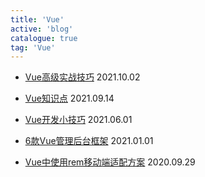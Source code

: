 ```yaml
---
title: 'Vue'
active: 'blog'
catalogue: true
tag: 'Vue'
---
```




- [Vue高级实战技巧](./libs/202101002) <Tag>2021.10.02</Tag>

- [Vue知识点](./libs/20210914) <Tag>2021.09.14</Tag>

- [Vue开发小技巧](./libs/20210601) <Tag>2021.06.01</Tag>

- [6款Vue管理后台框架](./libs/20210101) <Tag>2021.01.01</Tag>

- [Vue中使用rem移动端适配方案](./libs/20200929) <Tag>2020.09.29</Tag>
